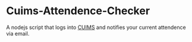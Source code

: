 # Cuims-Attendence-Checker
A nodejs script that logs into [CUIMS](https://uims.cuchd.in/uims/) and notifies your current attendence via email.
